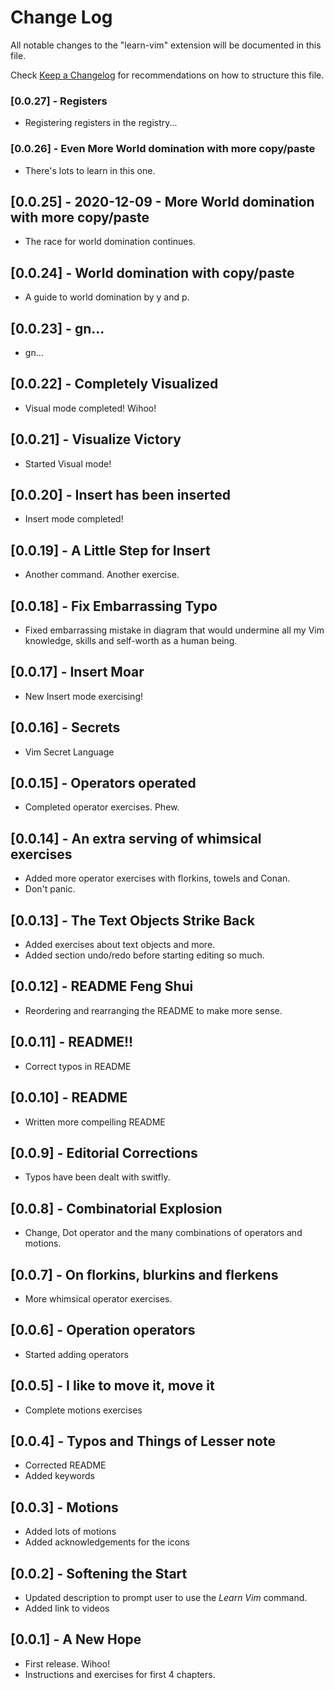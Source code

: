 # Change Log

All notable changes to the "learn-vim" extension will be documented in this file.

Check [Keep a Changelog](http://keepachangelog.com/) for recommendations on how to structure this file.

### [0.0.27] - Registers

- Registering registers in the registry...

### [0.0.26] - Even More World domination with more copy/paste

- There's lots to learn in this one.

## [0.0.25] - 2020-12-09 - More World domination with more copy/paste

- The race for world domination continues.

## [0.0.24] - World domination with copy/paste

- A guide to world domination by y and p.

## [0.0.23] - gn...

- gn...

## [0.0.22] - Completely Visualized

- Visual mode completed! Wihoo!

## [0.0.21] - Visualize Victory

- Started Visual mode!

## [0.0.20] - Insert has been inserted

- Insert mode completed!

## [0.0.19] - A Little Step for Insert

- Another command. Another exercise.

## [0.0.18] - Fix Embarrassing Typo

- Fixed embarrassing mistake in diagram that would undermine all my Vim knowledge, skills and self-worth as a human being.

## [0.0.17] - Insert Moar

- New Insert mode exercising!

## [0.0.16] - Secrets

- Vim Secret Language

## [0.0.15] - Operators operated

- Completed operator exercises. Phew.

## [0.0.14] - An extra serving of whimsical exercises

- Added more operator exercises with florkins, towels and Conan.
- Don't panic.

## [0.0.13] - The Text Objects Strike Back

- Added exercises about text objects and more.
- Added section undo/redo before starting editing so much.

## [0.0.12] - README Feng Shui

- Reordering and rearranging the README to make more sense.

## [0.0.11] - README!!

- Correct typos in README

## [0.0.10] - README

- Written more compelling README

## [0.0.9] - Editorial Corrections

- Typos have been dealt with switfly.

## [0.0.8] - Combinatorial Explosion

- Change, Dot operator and the many combinations of operators and motions.

## [0.0.7] - On florkins, blurkins and flerkens

- More whimsical operator exercises.

## [0.0.6] - Operation operators

- Started adding operators

## [0.0.5] - I like to move it, move it

- Complete motions exercises

## [0.0.4] - Typos and Things of Lesser note

- Corrected README
- Added keywords

## [0.0.3] - Motions

- Added lots of motions
- Added acknowledgements for the icons

## [0.0.2] - Softening the Start

- Updated description to prompt user to use the _Learn Vim_ command.
- Added link to videos

## [0.0.1] - A New Hope

- First release. Wihoo!
- Instructions and exercises for first 4 chapters.
